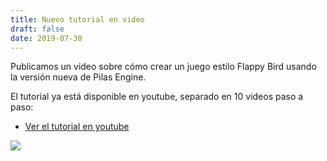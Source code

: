 ```yaml
---
title: Nuevo tutorial en video
draft: false
date: 2019-07-30
---
```


Publicamos un video sobre cómo crear un juego estilo Flappy Bird
usando la versión nueva de Pilas Engine.

El tutorial ya está disponible en youtube, separado en 10 videos paso
a paso:

- [Ver el tutorial en youtube](https://www.youtube.com/playlist?list=PLMcyx1__1feGT9qHeU1rRjM983JexCC_r)

![](/noticias/tutorial-flappy-bird.jpg)
